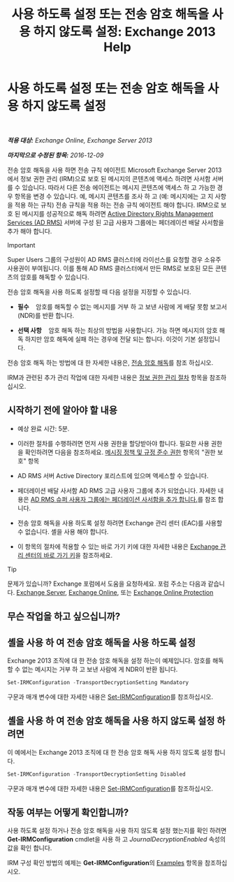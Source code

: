 ﻿---
title: '사용 하도록 설정 또는 전송 암호 해독을 사용 하지 않도록 설정: Exchange 2013 Help'
TOCTitle: 사용 하도록 설정 또는 전송 암호 해독을 사용 하지 않도록 설정
ms:assetid: 4663f54e-dd0a-4a42-983e-8765e2adc412
ms:mtpsurl: https://technet.microsoft.com/ko-kr/library/Dd638126(v=EXCHG.150)
ms:contentKeyID: 50483004
ms.date: 05/22/2018
mtps_version: v=EXCHG.150
ms.translationtype: MT
---

# 사용 하도록 설정 또는 전송 암호 해독을 사용 하지 않도록 설정

 

_**적용 대상:** Exchange Online, Exchange Server 2013_

_**마지막으로 수정된 항목:** 2016-12-09_

전송 암호 해독을 사용 하면 전송 규칙 에이전트 Microsoft Exchange Server 2013 에서 정보 권한 관리 (IRM)으로 보호 된 메시지의 콘텐츠에 액세스 하려면 사서함 서버를 수 있습니다. 따라서 다른 전송 에이전트는 메시지 콘텐츠에 액세스 하 고 가능한 경우 항목을 변경 수 있습니다. 예, 메시지 콘텐츠를 조사 하 고 (예: 메시지에는 고 지 사항을 적용 하는 규칙) 전송 규칙을 적용 하는 전송 규칙 에이전트 해야 합니다. IRM으로 보호 된 메시지를 성공적으로 해독 하려면 [Active Directory Rights Management Services (AD RMS)](https://technet.microsoft.com/en-us/library/hh831364.aspx) 서버에 구성 된 고급 사용자 그룹에는 페더레이션 배달 사서함을 추가 해야 합니다.


> [!IMPORTANT]
> Super Users 그룹의 구성원이 AD RMS 클러스터에 라이선스를 요청할 경우 소유주 사용권이 부여됩니다. 이를 통해 AD RMS 클러스터에서 만든 RMS로 보호된 모든 콘텐츠의 암호를 해독할 수 있습니다.



전송 암호 해독을 사용 하도록 설정할 때 다음 설정을 지정할 수 있습니다.

  - **필수**    암호를 해독할 수 없는 메시지를 거부 하 고 보낸 사람에 게 배달 못함 보고서 (NDR)를 반환 합니다.

  - **선택 사항**    암호 해독 하는 최상의 방법을 사용합니다. 가능 하면 메시지의 암호 해독 하지만 암호 해독에 실패 하는 경우에 전달 되는 합니다. 이것이 기본 설정입니다.

전송 암호 해독 하는 방법에 대 한 자세한 내용은, [전송 암호 해독](transport-decryption-exchange-2013-help.md)를 참조 하십시오.

IRM과 관련된 추가 관리 작업에 대한 자세한 내용은 [정보 권한 관리 절차](information-rights-management-procedures-exchange-2013-help.md) 항목을 참조하십시오.

## 시작하기 전에 알아야 할 내용

  - 예상 완료 시간: 5분.

  - 이러한 절차를 수행하려면 먼저 사용 권한을 할당받아야 합니다. 필요한 사용 권한을 확인하려면 다음을 참조하세요. [메시징 정책 및 규정 준수 권한](messaging-policy-and-compliance-permissions-exchange-2013-help.md) 항목의 "권한 보호" 항목

  - AD RMS 서버 Active Directory 포리스트에 있으며 액세스할 수 있습니다.

  - 페더레이션 배달 사서함 AD RMS 고급 사용자 그룹에 추가 되었습니다. 자세한 내용은 [AD RMS 슈퍼 사용자 그룹에는 페더레이션 사서함을 추가 합니다.](add-the-federation-mailbox-to-the-ad-rms-super-users-group-exchange-2013-help.md)를 참조 합니다.

  - 전송 암호 해독을 사용 하도록 설정 하려면 Exchange 관리 센터 (EAC)를 사용할 수 없습니다. 셸을 사용 해야 합니다.

  - 이 항목의 절차에 적용할 수 있는 바로 가기 키에 대한 자세한 내용은 [Exchange 관리 센터의 바로 가기 키](keyboard-shortcuts-in-the-exchange-admin-center-exchange-online-protection-help.md)을 참조하세요.


> [!TIP]
> 문제가 있습니까? Exchange 포럼에서 도움을 요청하세요. 포럼 주소는 다음과 같습니다. <A href="https://go.microsoft.com/fwlink/p/?linkid=60612">Exchange Server</A>, <A href="https://go.microsoft.com/fwlink/p/?linkid=267542">Exchange Online</A>, 또는 <A href="https://go.microsoft.com/fwlink/p/?linkid=285351">Exchange Online Protection</A>



## 무슨 작업을 하고 싶으십니까?

## 셸을 사용 하 여 전송 암호 해독을 사용 하도록 설정

Exchange 2013 조직에 대 한 전송 암호 해독을 설정 하는이 예제입니다. 암호를 해독할 수 없는 메시지는 거부 하 고 보낸 사람에 게 NDR이 반환 됩니다.

```powershell
Set-IRMConfiguration -TransportDecryptionSetting Mandatory
```

구문과 매개 변수에 대한 자세한 내용은 [Set-IRMConfiguration](https://technet.microsoft.com/ko-kr/library/dd979792\(v=exchg.150\))를 참조하십시오.

## 셸을 사용 하 여 전송 암호 해독을 사용 하지 않도록 설정 하려면

이 예에서는 Exchange 2013 조직에 대 한 전송 암호 해독 사용 하지 않도록 설정 합니다.

```powershell
Set-IRMConfiguration -TransportDecryptionSetting Disabled
```

구문과 매개 변수에 대한 자세한 내용은 [Set-IRMConfiguration](https://technet.microsoft.com/ko-kr/library/dd979792\(v=exchg.150\))를 참조하십시오.

## 작동 여부는 어떻게 확인합니까?

사용 하도록 설정 하거나 전송 암호 해독을 사용 하지 않도록 설정 했는지를 확인 하려면 **Get-IRMConfiguration** cmdlet을 사용 하 고 *JournalDecryptionEnabled* 속성의 값을 확인 합니다.

IRM 구성 확인 방법의 예제는 **Get-IRMConfiguration**의 [Examples](https://technet.microsoft.com/ko-kr/e1821219-fe18-4642-a9c2-58eb0aadd61a\(exchg.150\)#examples) 항목을 참조하십시오.

